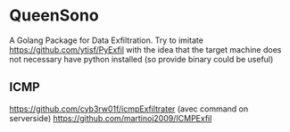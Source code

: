 # QueenSono
A Golang Package for Data Exfiltration. Try to imitate https://github.com/ytisf/PyExfil with the idea that the target machine does not necessary have python installed (so provide binary could be useful)

## ICMP
https://github.com/cyb3rw01f/icmpExfiltrater (avec command on serverside)
https://github.com/martinoj2009/ICMPExfil
